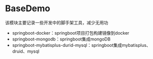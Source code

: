 # BaseDemo

该模块主要记录一些开发中的脚手架工具，减少无用功


- springboot-docker：springboot项目打包构建镜像到docker
- springboot-mongodb：springboot集成mongoDB
- springboot-mybatisplus-durid-mysql：springboot集成mybatisplus、druid、mysql